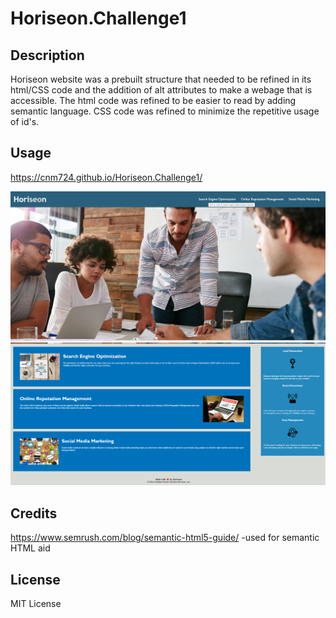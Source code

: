 # Horiseon.Challenge1

## Description

Horiseon website was a prebuilt structure that needed to be refined in its html/CSS code and the addition of alt attributes to make a webage that is accessible. The html code was refined to be easier to read by adding semantic language. CSS code was refined to minimize the repetitive usage of id's.

## Usage
https://cnm724.github.io/Horiseon.Challenge1/

![alt text](assets/screenshots/screenshot_nav.png)
![alt text](assets/screenshots/screenshot_main.png)

## Credits

https://www.semrush.com/blog/semantic-html5-guide/
-used for semantic HTML aid

## License

MIT License
